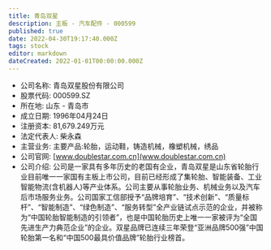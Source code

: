 ```yaml
---
title: 青岛双星
description: 主板 - 汽车配件 - 000599
published: true
date: 2022-04-30T19:17:40.000Z
tags: stock
editor: markdown
dateCreated: 2022-01-01T00:00:00.000Z
---
```


- 公司名称: 青岛双星股份有限公司
- 股票代码: 000599.SZ
- 所在地: 山东 - 青岛市
- 成立日期: 1996年04月24日
- 注册资本: 81,679.249万元
- 法定代表人: 柴永森
- 主营业务: 主要产品:轮胎，运动鞋，铸造机械，橡塑机械，绣品
- 公司官网: [www.doublestar.com.cn](www.doublestar.com.cn)
- 公司介绍: 公司是一家具有多年历史的老国有企业，青岛双星是山东省轮胎行业目前唯一一家国有主板上市公司，目前已经形成了集轮胎、智能装备、工业智能物流(含机器人)等产业体系。公司主要从事轮胎业务、机械业务以及汽车后市场服务业务。公司国家工信部授予“品牌培育”、“技术创新”、“质量标杆”、“智能制造”、“绿色制造”、“服务转型”全产业链试点示范的企业，并被称为“中国轮胎智能制造的引领者”，也是中国轮胎历史上唯一一家被评为“全国先进生产力典范企业”的企业。双星品牌已连续三年荣登“亚洲品牌500强”中国轮胎第一名和“中国500最具价值品牌”轮胎行业榜首。


